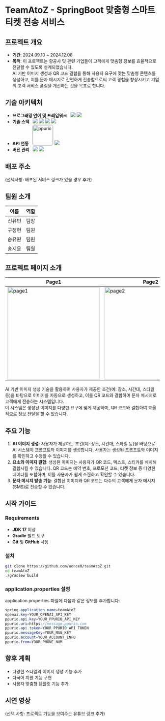 # TeamAtoZ - SpringBoot 맞춤형 스마트티켓 전송 서비스

## 프로젝트 개요
- **기간**: 2024.09.10 ~ 2024.12.08  
- **목적**: 이 프로젝트는 항공사 및 관련 기업들이 고객에게 맞춤형 정보를 효율적으로 전달할 수 있도록 설계되었습니다.<br>AI 기반 이미지 생성과 QR 코드 결합을 통해 사용자 요구에 맞는 맞춤형 콘텐츠를 생성하고, 이를 문자 메시지로 간편하게 전송함으로써 고객 경험을 향상시키고 기업의 고객 서비스 품질을 개선하는 것을 목표로 합니다.

## 기술 아키텍처
- **프로그래밍 언어 및 프레임워크**&nbsp;&nbsp;
  <img src="https://img.shields.io/badge/java-007396?style=for-the-badge&logo=java&logoColor=white">
  <img src="https://img.shields.io/badge/spring-6DB33F?style=for-the-badge&logo=spring&logoColor=white">
- **기술 스택**&nbsp;&nbsp;
  <img src="https://img.shields.io/badge/html5-E34F26?style=for-the-badge&logo=html5&logoColor=white"> 
  <img src="https://img.shields.io/badge/CSS3-1572B6?style=for-the-badge&logo=css3&logoColor=white"/>
  <img src="https://img.shields.io/badge/javascript-F7DF1E?style=for-the-badge&logo=javascript&logoColor=black">
  <img src="https://img.shields.io/badge/Konva-0D83CD?style=for-the-badge&logo=konva&logoColor=white">
- **API 연동**&nbsp;&nbsp;
  <img width="65" alt="ppurio" src="https://github.com/user-attachments/assets/65d4f240-21bb-4f17-8158-520490cc950a" style="border: 2px solid #D3D3D3; border-radius: 8px; display: inline-block;">
  <img src="https://img.shields.io/badge/OpenAI-412991?style=for-the-badge&logo=OpenAI&logoColor=white">
- **버전 관리**&nbsp;&nbsp;
  <img src="https://img.shields.io/badge/github-181717?style=for-the-badge&logo=github&logoColor=white">
  <img src="https://img.shields.io/badge/git-F05032?style=for-the-badge&logo=git&logoColor=white">

## 배포 주소
(선택사항: 배포된 서비스 링크가 있을 경우 추가)

## 팀원 소개
| 이름     | 역할   |
|----------|--------|
| 신유빈   | 팀장   |
| 구정현   | 팀원   |
| 송유원   | 팀원   |
| 송지윤   | 팀원   |

## 프로젝트 페이지 소개

| Page1   | Page2   |
|---------|---------|
| <img src="https://github.com/user-attachments/assets/c2bafc6c-45e5-4441-a246-9507972805eb" alt="page1" style="width: 300px"> | <img src="https://github.com/user-attachments/assets/e2f395db-7b5d-4cb0-ab09-47b951f17bd1" alt="page2" style="width: 300px"> |


AI 기반 이미지 생성 기술을 활용하여 사용자가 제공한 조건(예: 장소, 시간대, 스타일 등)을 바탕으로 이미지를 자동으로 생성하고, 이를 QR 코드와 결합하여 문자 메시지로 고객에게 전송하는 시스템입니다. <br>이 시스템은 생성된 이미지를 다양한 요구에 맞게 제공하며, QR 코드와 결합하여 효율적으로 정보 전달을 할 수 있습니다.

## 주요 기능
1. **AI 이미지 생성**: 사용자가 제공하는 조건(예: 장소, 시간대, 스타일 등)을 바탕으로 AI 시스템이 프롬프트와 이미지를 생성합니다. 사용자는 생성된 프롬프트와 이미지를 확인하고 수정할 수 있습니다.
2. **요소와 이미지 결합**: 생성된 이미지는 사용자가 QR 코드, 텍스트, 스티커를 배치해 결합시킬 수 있습니다. QR 코드는 예약 번호, 프로모션 코드, 티켓 정보 등 다양한 데이터를 포함하며, 이를 사용자가 쉽게 스캔하고 확인할 수 있습니다.
3. **문자 메시지 발송 기능**: 결합된 이미지와 QR 코드는 다수의 고객에게 문자 메시지(SMS)로 전송할 수 있습니다.

## 시작 가이드

### Requirements
- **JDK 17** 이상
- **Gradle** 빌드 도구
- **Git** 및 **GitHub** 사용

### 설치
```bash
git clone https://github.com/uonce0/teamAtoZ.git
cd teamAtoZ
./gradlew build
```

### application.properties 설정
application.properties 파일에 다음과 같은 정보를 추가합니다:
```java
spring.application.name=teamAtoZ
openai.key=YOUR_OPENAI_API_KEY
ppurio.api.key=YOUR_PPURIO_API_KEY
ppurio.uri=https://message.ppurio.com
ppurio.api.token=YOUR_PPURIO_API_TOKEN
ppurio.messageKey=YOUR_MSG_KEY
ppurio.account=YOUR_ACCOUNT_INFO
ppurio.from=YOUR_PHONE_NUM
```

## 향후 계획
- 다양한 스타일의 이미지 생성 기능 추가
- 다국어 지원 기능 구현
- 사용자 맞춤형 템플릿 기능 추가

## 시연 영상
(선택 사항: 프로젝트 기능을 보여주는 유튜브 링크 추가)
